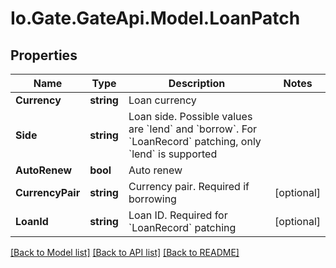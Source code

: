
# Io.Gate.GateApi.Model.LoanPatch

## Properties

Name | Type | Description | Notes
------------ | ------------- | ------------- | -------------
**Currency** | **string** | Loan currency | 
**Side** | **string** | Loan side. Possible values are &#x60;lend&#x60; and &#x60;borrow&#x60;. For &#x60;LoanRecord&#x60; patching, only &#x60;lend&#x60; is supported | 
**AutoRenew** | **bool** | Auto renew | 
**CurrencyPair** | **string** | Currency pair. Required if borrowing | [optional] 
**LoanId** | **string** | Loan ID. Required for &#x60;LoanRecord&#x60; patching | [optional] 

[[Back to Model list]](../README.md#documentation-for-models)
[[Back to API list]](../README.md#documentation-for-api-endpoints)
[[Back to README]](../README.md)
